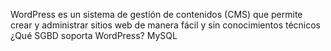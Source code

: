 WordPress es un sistema de gestión de contenidos (CMS) que permite crear y administrar sitios web de manera fácil y sin conocimientos técnicos ¿Qué SGBD soporta WordPress?
MySQL